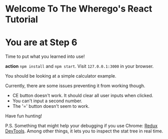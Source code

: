 # Welcome To The Wherego's React Tutorial

# You are at Step 6 

Time to put what you learned into use!

**action** `npm install` and `npm start`. Visit `127.0.0.1:3000` in your browser.

You should be looking at a simple calculator example.

Currently, there are some issues preventing it from working though.

* CE button doesn't work. It should clear all user inputs when clicked.
* You can't input a second number.
* The '=' button doesn't seem to work.

Have fun hunting!

P.S. Something that might help your debugging if you use Chrome: [Redux DevTools](https://chrome.google.com/webstore/detail/redux-devtools/lmhkpmbekcpmknklioeibfkpmmfibljd?hl=en). Among other things, it lets you to inspect the stat tree in real time.
